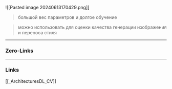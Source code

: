![[Pasted image 20240613170429.png]]
> большой вес параметров и долгое обучение

> можно использовать для оценки качества генерации изображения и переноса стиля


____
### Zero-Links

____
### Links
[[_ArchitecturesDL_CV]]